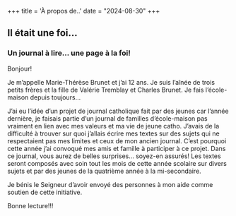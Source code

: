 +++
title = 'À propos de..'
date = "2024-08-30"
+++

## Il était une foi...

### Un journal à lire... une page à la foi!

Bonjour!

Je m’appelle Marie-Thérèse Brunet et j’ai 12 ans. Je suis l’aînée de trois petits frères et la fille de Valérie Tremblay et Charles Brunet. Je fais l’école-maison depuis toujours...

J’ai eu l’idée d’un projet de journal catholique fait par des jeunes car l’année dernière, je faisais partie d’un journal de familles d’école-maison pas vraiment en lien avec mes valeurs et ma vie de jeune catho. J’avais de la difficulté à trouver sur quoi j’allais écrire mes textes sur des sujets qui ne respectaient pas mes limites et ceux de mon ancien journal. C’est pourquoi cette année j’ai convoqué mes amis et famille à participer à ce projet. Dans ce journal, vous aurez de belles surprises... soyez-en assurés! Les textes seront composés avec soin tout les mois de cette année scolaire sur divers sujets et par des jeunes de la quatrième année à la mi-secondaire.

Je bénis le Seigneur d’avoir envoyé des personnes à mon aide comme soutien de cette initiative.

Bonne lecture!!!